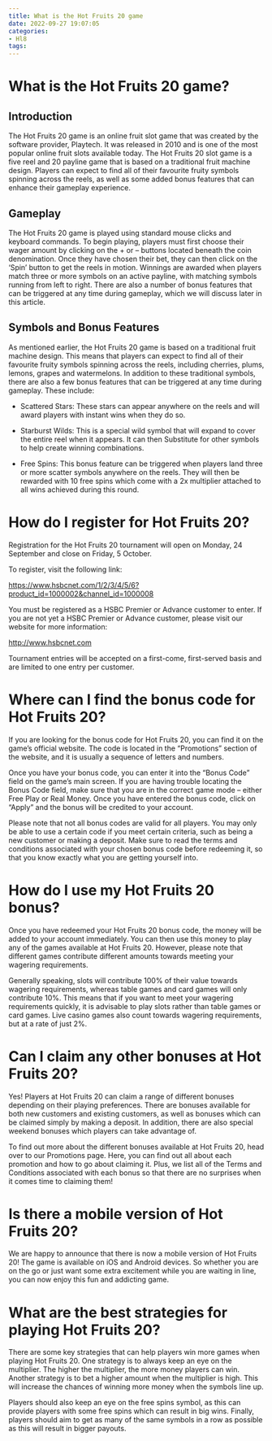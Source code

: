 ```yaml
---
title: What is the Hot Fruits 20 game
date: 2022-09-27 19:07:05
categories:
- Hl8
tags:
---
```



#  What is the Hot Fruits 20 game?

## Introduction

The Hot Fruits 20 game is an online fruit slot game that was created by the software provider, Playtech. It was released in 2010 and is one of the most popular online fruit slots available today. The Hot Fruits 20 slot game is a five reel and 20 payline game that is based on a traditional fruit machine design. Players can expect to find all of their favourite fruity symbols spinning across the reels, as well as some added bonus features that can enhance their gameplay experience.

## Gameplay

The Hot Fruits 20 game is played using standard mouse clicks and keyboard commands. To begin playing, players must first choose their wager amount by clicking on the + or – buttons located beneath the coin denomination. Once they have chosen their bet, they can then click on the ‘Spin’ button to get the reels in motion. Winnings are awarded when players match three or more symbols on an active payline, with matching symbols running from left to right. There are also a number of bonus features that can be triggered at any time during gameplay, which we will discuss later in this article.

## Symbols and Bonus Features

As mentioned earlier, the Hot Fruits 20 game is based on a traditional fruit machine design. This means that players can expect to find all of their favourite fruity symbols spinning across the reels, including cherries, plums, lemons, grapes and watermelons. In addition to these traditional symbols, there are also a few bonus features that can be triggered at any time during gameplay. These include:

* Scattered Stars: These stars can appear anywhere on the reels and will award players with instant wins when they do so.

* Starburst Wilds: This is a special wild symbol that will expand to cover the entire reel when it appears. It can then Substitute for other symbols to help create winning combinations.

* Free Spins: This bonus feature can be triggered when players land three or more scatter symbols anywhere on the reels. They will then be rewarded with 10 free spins which come with a 2x multiplier attached to all wins achieved during this round.

#  How do I register for Hot Fruits 20?

Registration for the Hot Fruits 20 tournament will open on Monday, 24 September and close on Friday, 5 October.

To register, visit the following link:

https://www.hsbcnet.com/1/2/3/4/5/6?product_id=1000002&channel_id=1000008

You must be registered as a HSBC Premier or Advance customer to enter. If you are not yet a HSBC Premier or Advance customer, please visit our website for more information:

http://www.hsbcnet.com

Tournament entries will be accepted on a first-come, first-served basis and are limited to one entry per customer.

#  Where can I find the bonus code for Hot Fruits 20?

If you are looking for the bonus code for Hot Fruits 20, you can find it on the game’s official website. The code is located in the “Promotions” section of the website, and it is usually a sequence of letters and numbers.

Once you have your bonus code, you can enter it into the “Bonus Code” field on the game’s main screen. If you are having trouble locating the Bonus Code field, make sure that you are in the correct game mode – either Free Play or Real Money. Once you have entered the bonus code, click on “Apply” and the bonus will be credited to your account.

Please note that not all bonus codes are valid for all players. You may only be able to use a certain code if you meet certain criteria, such as being a new customer or making a deposit. Make sure to read the terms and conditions associated with your chosen bonus code before redeeming it, so that you know exactly what you are getting yourself into.

# How do I use my Hot Fruits 20 bonus?

Once you have redeemed your Hot Fruits 20 bonus code, the money will be added to your account immediately. You can then use this money to play any of the games available at Hot Fruits 20. However, please note that different games contribute different amounts towards meeting your wagering requirements.

Generally speaking, slots will contribute 100% of their value towards wagering requirements, whereas table games and card games will only contribute 10%. This means that if you want to meet your wagering requirements quickly, it is advisable to play slots rather than table games or card games. Live casino games also count towards wagering requirements, but at a rate of just 2%.

# Can I claim any other bonuses at Hot Fruits 20?

Yes! Players at Hot Fruits 20 can claim a range of different bonuses depending on their playing preferences. There are bonuses available for both new customers and existing customers, as well as bonuses which can be claimed simply by making a deposit. In addition, there are also special weekend bonuses which players can take advantage of.

To find out more about the different bonuses available at Hot Fruits 20, head over to our Promotions page. Here, you can find out all about each promotion and how to go about claiming it. Plus, we list all of the Terms and Conditions associated with each bonus so that there are no surprises when it comes time to claiming them!

#  Is there a mobile version of Hot Fruits 20?

We are happy to announce that there is now a mobile version of Hot Fruits 20! The game is available on iOS and Android devices. So whether you are on the go or just want some extra excitement while you are waiting in line, you can now enjoy this fun and addicting game.

#  What are the best strategies for playing Hot Fruits 20?

There are some key strategies that can help players win more games when playing Hot Fruits 20. One strategy is to always keep an eye on the multiplier. The higher the multiplier, the more money players can win. Another strategy is to bet a higher amount when the multiplier is high. This will increase the chances of winning more money when the symbols line up.

Players should also keep an eye on the free spins symbol, as this can provide players with some free spins which can result in big wins. Finally, players should aim to get as many of the same symbols in a row as possible as this will result in bigger payouts.